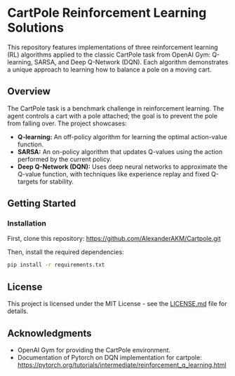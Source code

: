 # CartPole Reinforcement Learning Solutions

This repository features implementations of three reinforcement learning (RL) algorithms applied to the classic CartPole task from OpenAI Gym: Q-learning, SARSA, and Deep Q-Network (DQN). Each algorithm demonstrates a unique approach to learning how to balance a pole on a moving cart.

## Overview

The CartPole task is a benchmark challenge in reinforcement learning. The agent controls a cart with a pole attached; the goal is to prevent the pole from falling over. The project showcases:

- **Q-learning:** An off-policy algorithm for learning the optimal action-value function.
- **SARSA:** An on-policy algorithm that updates Q-values using the action performed by the current policy.
- **Deep Q-Network (DQN):** Uses deep neural networks to approximate the Q-value function, with techniques like experience replay and fixed Q-targets for stability.

## Getting Started

### Installation

First, clone this repository:
https://github.com/AlexanderAKM/Cartpole.git

Then, install the required dependencies:

```sh
pip install -r requirements.txt
```

## License

This project is licensed under the MIT License - see the [LICENSE.md](LICENSE.md) file for details.

## Acknowledgments

* OpenAI Gym for providing the CartPole environment.
* Documentation of Pytorch on DQN implementation for cartpole: https://pytorch.org/tutorials/intermediate/reinforcement_q_learning.html
